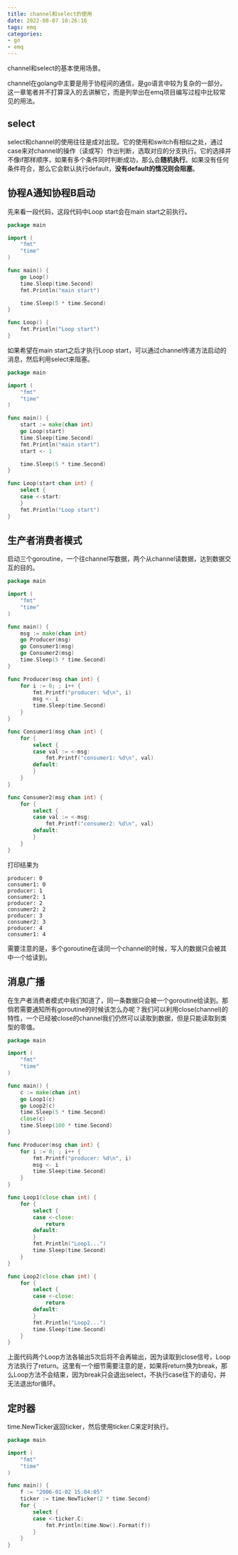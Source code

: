 ```yaml
---
title: channel和select的使用
date: 2022-08-07 10:26:10
tags: emq
categories: 
- go
- emq
---
```


channel和select的基本使用场景。

<!-- more -->

channel在golang中主要是用于协程间的通信，是go语言中较为复杂的一部分。这一章笔者并不打算深入的去讲解它，而是列举出在emq项目编写过程中比较常见的用法。

## select
select和channel的使用往往是成对出现。它的使用和switch有相似之处，通过case来对channel的操作（读或写）作出判断，选取对应的分支执行。它的选择并不像if那样顺序，如果有多个条件同时判断成功，那么会**随机执行**。如果没有任何条件符合，那么它会默认执行default，**没有default的情况则会阻塞**。

## 协程A通知协程B启动
先来看一段代码，这段代码中Loop start会在main start之前执行。
``` go
package main

import (
	"fmt"
	"time"
)

func main() {
	go Loop()
	time.Sleep(time.Second)
	fmt.Println("main start")

	time.Sleep(5 * time.Second)
}

func Loop() {
	fmt.Println("Loop start")
}
```
如果希望在main start之后才执行Loop start，可以通过channel传递方法启动的消息，然后利用select来阻塞。
``` go
package main

import (
	"fmt"
	"time"
)

func main() {
	start := make(chan int)
	go Loop(start)
	time.Sleep(time.Second)
	fmt.Println("main start")
	start <- 1

	time.Sleep(5 * time.Second)
}

func Loop(start chan int) {
	select {
	case <-start:
	}
	fmt.Println("Loop start")
}
```

## 生产者消费者模式
启动三个goroutine，一个往channel写数据，两个从channel读数据，达到数据交互的目的。
``` go
package main

import (
	"fmt"
	"time"
)

func main() {
	msg := make(chan int)
	go Producer(msg)
	go Consumer1(msg)
	go Consumer2(msg)
	time.Sleep(5 * time.Second)
}

func Producer(msg chan int) {
	for i := 0; ; i++ {
		fmt.Printf("producer: %d\n", i)
		msg <- i
		time.Sleep(time.Second)
	}
}

func Consumer1(msg chan int) {
	for {
		select {
		case val := <-msg:
			fmt.Printf("consumer1: %d\n", val)
		default:
		}
	}
}

func Consumer2(msg chan int) {
	for {
		select {
		case val := <-msg:
			fmt.Printf("consumer2: %d\n", val)
		default:
		}
	}
}
```
打印结果为
```
producer: 0
consumer1: 0
producer: 1
consumer2: 1
producer: 2
consumer2: 2
producer: 3
consumer2: 3
producer: 4
consumer1: 4
```
需要注意的是，多个goroutine在读同一个channel的时候，写入的数据只会被其中一个给读到。

## 消息广播
在生产者消费者模式中我们知道了，同一条数据只会被一个goroutine给读到。那倘若需要通知所有goroutine的时候该怎么办呢？我们可以利用close(channel)的特性，一个已经被close的channel我们仍然可以读取到数据，但是只能读取到类型的零值。
``` go
package main

import (
	"fmt"
	"time"
)

func main() {
	c := make(chan int)
	go Loop1(c)
	go Loop2(c)
	time.Sleep(5 * time.Second)
	close(c)
	time.Sleep(100 * time.Second)
}

func Producer(msg chan int) {
	for i := 0; ; i++ {
		fmt.Printf("producer: %d\n", i)
		msg <- i
		time.Sleep(time.Second)
	}
}

func Loop1(close chan int) {
	for {
		select {
		case <-close:
			return
		default:
		}
		fmt.Println("Loop1...")
		time.Sleep(time.Second)
	}
}

func Loop2(close chan int) {
	for {
		select {
		case <-close:
			return
		default:
		}
		fmt.Println("Loop2...")
		time.Sleep(time.Second)
	}
}
```
上面代码两个Loop方法各输出5次后将不会再输出，因为读取到close信号，Loop方法执行了return。这里有一个细节需要注意的是，如果将return换为break，那么Loop方法不会结束，因为break只会退出select，不执行case往下的语句，并无法退出for循环。

## 定时器
time.NewTicker返回ticker，然后使用ticker.C来定时执行。
``` go
package main

import (
	"fmt"
	"time"
)

func main() {
	f := "2006-01-02 15:04:05"
	ticker := time.NewTicker(2 * time.Second)
	for {
		select {
		case <-ticker.C:
			fmt.Println(time.Now().Format(f))
		}
	}
}
```